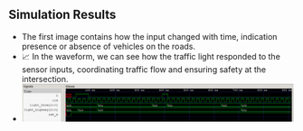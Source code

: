 ## Simulation Results

 - The first image contains how the input changed with time, indication presence or absence of vehicles on the roads.
 - 📈 In the waveform, we can see how the traffic light responded to the sensor inputs, coordinating traffic flow and ensuring safety at the intersection.
 - ![waveform](waveform.png)

